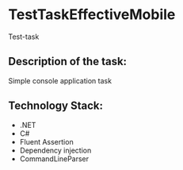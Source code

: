# TestTaskEffectiveMobile
Test-task
## Description of the task:
Simple console application task

## Technology Stack:
* .NET
* C#
* Fluent Assertion
* Dependency injection
* CommandLineParser
